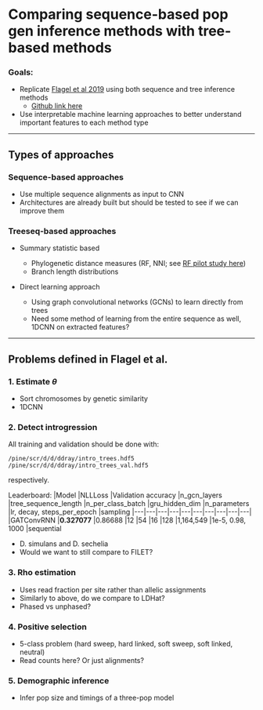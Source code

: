 # Comparing sequence-based pop gen inference methods with tree-based methods

### Goals: 
- Replicate [Flagel et al 2019](https://academic.oup.com/mbe/article/36/2/220/5229930) using both sequence and tree inference methods
  - [Github link here](https://github.com/flag0010/pop_gen_cnn/tree/master)
- Use interpretable machine learning approaches to better understand important features to each method type

---

## Types of approaches

### Sequence-based approaches

- Use multiple sequence alignments as input to CNN
- Architectures are already built but should be tested to see if we can improve them

### Treeseq-based approaches

- Summary statistic based
  - Phylogenetic distance measures (RF, NNI; see [RF pilot study here](/pilot/pilot.ipynb))
  - Branch length distributions
  
- Direct learning approach
  - Using graph convolutional networks (GCNs) to learn directly from trees
  - Need some method of learning from the entire sequence as well, 1DCNN on extracted features?
  
---

## Problems defined in Flagel et al.

### 1. Estimate $\theta$ 

- Sort chromosomes by genetic similarity
- 1DCNN

### 2. Detect introgression
All training and validation should be done with: 
```
/pine/scr/d/d/ddray/intro_trees.hdf5
/pine/scr/d/d/ddray/intro_trees_val.hdf5
```
respectively.

Leaderboard:
|Model   |NLLLoss   |Validation accuracy   |n_gcn_layers   |tree_sequence_length   |n_per_class_batch   |gru_hidden_dim   |n_parameters   |lr, decay, steps_per_epoch   |sampling
|---|---|---|---|---|---|---|---|---|---|
|GATConvRNN   |**0.327077**   |0.86688   |12   |54   |16   |128    |1,164,549    |1e-5, 0.98, 1000    |sequential

- D. simulans and D. sechelia
- Would we want to still compare to FILET?

### 3. Rho estimation

- Uses read fraction per site rather than allelic assignments
- Similarly to above, do we compare to LDHat?
- Phased vs unphased? 

### 4. Positive selection

- 5-class problem (hard sweep, hard linked, soft sweep, soft linked, neutral)
- Read counts here? Or just alignments?

### 5. Demographic inference

- Infer pop size and timings of a three-pop model


